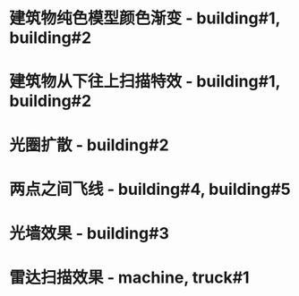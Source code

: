 # 建筑物纯色模型颜色渐变 - building#1, building#2
# 建筑物从下往上扫描特效 - building#1, building#2
# 光圈扩散 - building#2
# 两点之间飞线 - building#4, building#5
# 光墙效果 - building#3
# 雷达扫描效果 - machine, truck#1